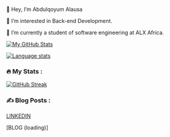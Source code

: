 👋 Hey, I’m Abdulqoyum Alausa

👀 I’m interested in Back-end Development.

🌱 I’m currently a student of software engineering at ALX Africa.

[![My GitHub Stats](https://github-readme-stats.vercel.app/api/?username=Alausa2001&count_private=true&theme=tokyonight&showicons=true)]()

[![Language stats](https://github-readme-stats.vercel.app/api/top-langs/?username=Alausa2001&layout=compact&langs_count=12&theme=vision-friendly-dark)](https://github.com/Alausa2001/github-readme-stats)

### :fire: My Stats :
[![GitHub Streak](http://github-readme-streak-stats.herokuapp.com?user=Alausa2001&theme=dark&background=000000)](https://git.io/streak-stats)

### :writing_hand: Blog Posts :
[LINKEDIN](https://linkedin.com/in/abdulqoyum-alausa-382a57239)





[BLOG (loading)]
